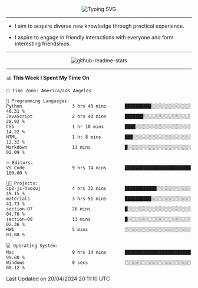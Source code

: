 <p align="center">
  <img src="https://readme-typing-svg.demolab.com?font=Fira+Code&weight=500&size=32&duration=2500&pause=1600&center=true&vCenter=true&random=false&width=1024&height=64&lines=Hi+there+%F0%9F%91%8B;I'm+delighted+you+could+make+it+here+%F0%9F%8E%89;I'm+Harry%2C+a+college+student+still+finding+my+way" alt="Typing SVG" />
</p>


---


- I aim to acquire diverse new knowledge through practical experience.

- I aspire to engage in friendly interactions with everyone and form interesting friendships.


---


<p align="center">
  <img src="https://github-readme-stats.vercel.app/api?username=Harry-Jing&show_icons=true" alt="github-readme-stats"/>
</p>


---

<!--START_SECTION:waka-->
📊 **This Week I Spent My Time On** 

```text
🕑︎ Time Zone: America/Los_Angeles

💬 Programming Languages: 
Python                   3 hrs 43 mins       ██████████░░░░░░░░░░░░░░░   40.31 % 
JavaScript               2 hrs 40 mins       ███████░░░░░░░░░░░░░░░░░░   28.92 % 
CSS                      1 hr 18 mins        ████░░░░░░░░░░░░░░░░░░░░░   14.22 % 
HTML                     1 hr 8 mins         ███░░░░░░░░░░░░░░░░░░░░░░   12.32 % 
Markdown                 11 mins             █░░░░░░░░░░░░░░░░░░░░░░░░   02.09 % 

🔥 Editors: 
VS Code                  9 hrs 14 mins       █████████████████████████   100.00 % 

🐱‍💻 Projects: 
cp2-js-haoxuj            4 hrs 32 mins       ████████████░░░░░░░░░░░░░   49.15 % 
materials                3 hrs 51 mins       ██████████░░░░░░░░░░░░░░░   41.73 % 
section-07               26 mins             █░░░░░░░░░░░░░░░░░░░░░░░░   04.70 % 
section-08               13 mins             █░░░░░░░░░░░░░░░░░░░░░░░░   02.36 % 
HW1                      5 mins              ░░░░░░░░░░░░░░░░░░░░░░░░░   01.08 % 

💻 Operating System: 
Mac                      9 hrs 14 mins       █████████████████████████   99.88 % 
Windows                  0 secs              ░░░░░░░░░░░░░░░░░░░░░░░░░   00.12 % 
```


 Last Updated on 20/04/2024 20:11:10 UTC
<!--END_SECTION:waka-->
